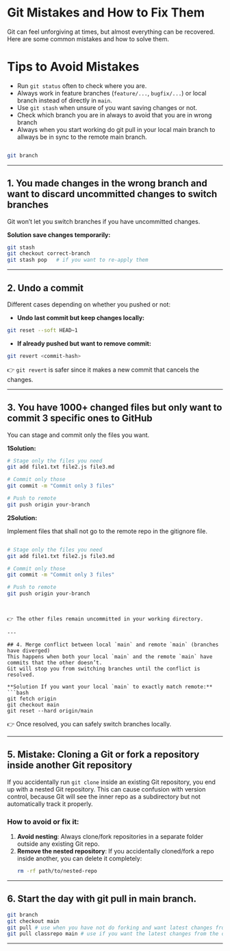 # Git Mistakes and How to Fix Them

Git can feel unforgiving at times, but almost everything can be recovered.  
Here are some common mistakes and how to solve them.

# Tips to Avoid Mistakes

- Run `git status` often to check where you are.  
- Always work in feature branches (`feature/...`, `bugfix/...`) or local branch instead of directly in `main`.  
- Use `git stash` when unsure of you want saving changes or not. 
- Check which branch you are in always to avoid that you are in wrong branch 
- Always when you start working do git pull in your local main branch to allways be in sync to the remote main branch. 

```bash

git branch 

```
---

## 1. You made changes in the wrong branch and want to discard uncommitted changes to switch branches
Git won’t let you switch branches if you have uncommitted changes.

**Solution save changes temporarily:**
```bash
git stash
git checkout correct-branch
git stash pop   # if you want to re-apply them
```

---

## 2. Undo a commit

Different cases depending on whether you pushed or not:

- **Undo last commit but keep changes locally:**
```bash
git reset --soft HEAD~1
```

- **If already pushed but want to remove commit:**
```bash
git revert <commit-hash>
```
👉 `git revert` is safer since it makes a new commit that cancels the changes.

---

## 3. You have 1000+ changed files but only want to commit 3 specific ones to GitHub
You can stage and commit only the files you want.

**1Solution:**
```bash
# Stage only the files you need
git add file1.txt file2.js file3.md

# Commit only those
git commit -m "Commit only 3 files"

# Push to remote
git push origin your-branch
```
**2Solution:**

Implement files that shall not go to the remote repo in the gitignore file. 

```bash

# Stage only the files you need
git add file1.txt file2.js file3.md

# Commit only those
git commit -m "Commit only 3 files"

# Push to remote
git push origin your-branch
```

```


👉 The other files remain uncommitted in your working directory.

---

## 4. Merge conflict between local `main` and remote `main` (branches have diverged)
This happens when both your local `main` and the remote `main` have commits that the other doesn’t.  
Git will stop you from switching branches until the conflict is resolved.

**Solution If you want your local `main` to exactly match remote:**
```bash
git fetch origin
git checkout main
git reset --hard origin/main
```

👉 Once resolved, you can safely switch branches locally.

---


## 5. Mistake: Cloning a Git or fork a repository inside another Git repository

If you accidentally run `git clone` inside an existing Git repository, you end up with a nested Git repository. This can cause confusion with version control, because Git will see the inner repo as a subdirectory but not automatically track it properly.

### How to avoid or fix it:

1. **Avoid nesting**: Always clone/fork repositories in a separate folder outside any existing Git repo.  
2. **Remove the nested repository**: If you accidentally cloned/fork a repo inside another, you can delete it completely:
   ```bash
   rm -rf path/to/nested-repo

---
## 6. Start the day with git pull in main branch.

```bash
git branch 
git checkout main
git pull # use when you have not do forking and want latest changes from your main repo into your local main repo
git pull classrepo main # use if you want the latest changes from the original remote repo to your local fork 
```

---
